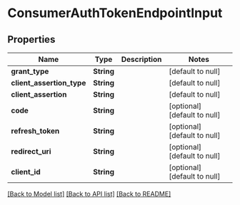 # ConsumerAuthTokenEndpointInput

## Properties

| Name                      | Type       | Description | Notes                        |
| ------------------------- | ---------- | ----------- | ---------------------------- |
| **grant_type**            | **String** |             | [default to null]            |
| **client_assertion_type** | **String** |             | [default to null]            |
| **client_assertion**      | **String** |             | [default to null]            |
| **code**                  | **String** |             | [optional] [default to null] |
| **refresh_token**         | **String** |             | [optional] [default to null] |
| **redirect_uri**          | **String** |             | [optional] [default to null] |
| **client_id**             | **String** |             | [optional] [default to null] |

[[Back to Model list]](../README.md#documentation-for-models) [[Back to API list]](../README.md#documentation-for-api-endpoints) [[Back to README]](../README.md)
